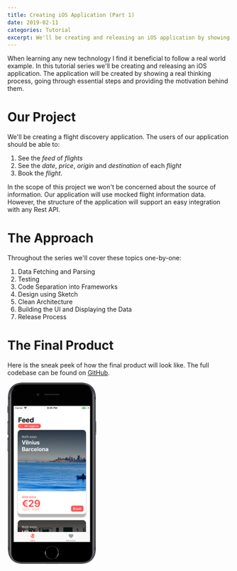 ```yaml
---
title: Creating iOS Application (Part 1)
date: 2019-02-11
categories: Tutorial
excerpt: We'll be creating and releasing an iOS application by showing a real thinking process, going through essential steps and providing the motivation behind them.
---
```


When learning any new technology I find it beneficial to follow a real world example. In this tutorial series we'll be creating and releasing an iOS application. The application will be created by showing a real thinking process, going through essential steps and providing the motivation behind them.

# Our Project

We'll be creating a flight discovery application. The users of our application should be able to:

1. See the _feed_ of _flights_
2. See the _date_, _price_, _origin_ and _destination_ of each _flight_
3. Book the _flight_. 

In the scope of this project we won't be concerned about the source of information. Our application will use mocked flight information data. However, the structure of the application will support an easy integration with any Rest API. 

# The Approach

Throughout the series we'll cover these topics one-by-one:

1. Data Fetching and Parsing
2. Testing
3. Code Separation into Frameworks
4. Design using Sketch
5. Clean Architecture
6. Building the UI and Displaying the Data
7. Release Process

# The Final Product

Here is the sneak peek of how the final product will look like. The full codebase can be found on [GitHub](https://github.com/nitesuit/aerogami-ios).

<img src="/assets/images/aerogami-tutorial/part1/screenshot.png" alt="Application Screenshot" width="200"/>